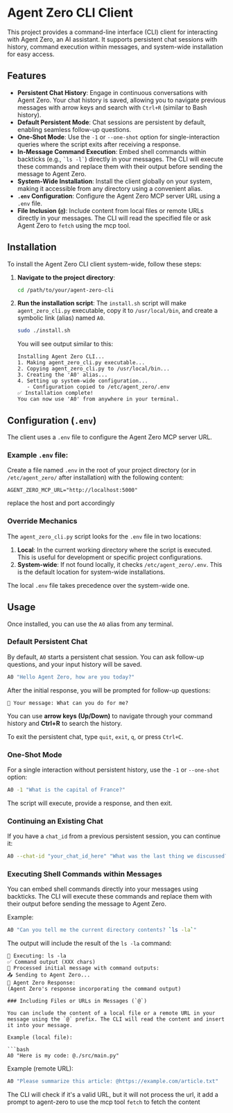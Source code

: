 # Agent Zero CLI Client

This project provides a command-line interface (CLI) client for interacting with Agent Zero, an AI assistant. It supports persistent chat sessions with history, command execution within messages, and system-wide installation for easy access.

## Features

-   **Persistent Chat History**: Engage in continuous conversations with Agent Zero. Your chat history is saved, allowing you to navigate previous messages with arrow keys and search with `Ctrl+R` (similar to Bash history).
-   **Default Persistent Mode**: Chat sessions are persistent by default, enabling seamless follow-up questions.
-   **One-Shot Mode**: Use the `-1` or `--one-shot` option for single-interaction queries where the script exits after receiving a response.
-   **In-Message Command Execution**: Embed shell commands within backticks (e.g., `` `ls -l` ``) directly in your messages. The CLI will execute these commands and replace them with their output before sending the message to Agent Zero.
-   **System-Wide Installation**: Install the client globally on your system, making it accessible from any directory using a convenient alias.
-   **`.env` Configuration**: Configure the Agent Zero MCP server URL using a `.env` file.
-   **File Inclusion (`@`)**: Include content from local files or remote URLs directly in your messages. The CLI will read the specified file or ask Agent Zero to `fetch` using the mcp tool.

## Installation

To install the Agent Zero CLI client system-wide, follow these steps:

1.  **Navigate to the project directory**:
    ```bash
    cd /path/to/your/agent-zero-cli
    ```

2.  **Run the installation script**:
    The `install.sh` script will make `agent_zero_cli.py` executable, copy it to `/usr/local/bin`, and create a symbolic link (alias) named `A0`.

    ```bash
    sudo ./install.sh
    ```

    You will see output similar to this:
    ```
    Installing Agent Zero CLI...
    1. Making agent_zero_cli.py executable...
    2. Copying agent_zero_cli.py to /usr/local/bin...
    3. Creating the 'A0' alias...
    4. Setting up system-wide configuration...
       - Configuration copied to /etc/agent_zero/.env
    ✅ Installation complete!
    You can now use 'A0' from anywhere in your terminal.
    ```

## Configuration (`.env`)

The client uses a `.env` file to configure the Agent Zero MCP server URL.

### Example `.env` file:

Create a file named `.env` in the root of your project directory (or in `/etc/agent_zero/` after installation) with the following content:

```dotenv
AGENT_ZERO_MCP_URL="http://localhost:5000"
```
replace the host and port accordingly

### Override Mechanics

The `agent_zero_cli.py` script looks for the `.env` file in two locations:

1.  **Local**: In the current working directory where the script is executed. This is useful for development or specific project configurations.
2.  **System-wide**: If not found locally, it checks `/etc/agent_zero/.env`. This is the default location for system-wide installations.

The local `.env` file takes precedence over the system-wide one.

## Usage

Once installed, you can use the `A0` alias from any terminal.

### Default Persistent Chat

By default, `A0` starts a persistent chat session. You can ask follow-up questions, and your input history will be saved.

```bash
A0 "Hello Agent Zero, how are you today?"
```

After the initial response, you will be prompted for follow-up questions:

```
💬 Your message: What can you do for me?
```

You can use **arrow keys (Up/Down)** to navigate through your command history and **Ctrl+R** to search the history.

To exit the persistent chat, type `quit`, `exit`, `q`, or press `Ctrl+C`.

### One-Shot Mode

For a single interaction without persistent history, use the `-1` or `--one-shot` option:

```bash
A0 -1 "What is the capital of France?"
```

The script will execute, provide a response, and then exit.

### Continuing an Existing Chat

If you have a `chat_id` from a previous persistent session, you can continue it:

```bash
A0 --chat-id "your_chat_id_here" "What was the last thing we discussed?"
```

### Executing Shell Commands within Messages

You can embed shell commands directly into your messages using backticks. The CLI will execute these commands and replace them with their output before sending the message to Agent Zero.

Example:

```bash
A0 "Can you tell me the current directory contents? `ls -la`"
```

The output will include the result of the `ls -la` command:

```
🔧 Executing: ls -la
✅ Command output (XXX chars)
📝 Processed initial message with command outputs:
📤 Sending to Agent Zero...
📨 Agent Zero Response:
(Agent Zero's response incorporating the command output)

### Including Files or URLs in Messages (`@`)

You can include the content of a local file or a remote URL in your message using the `@` prefix. The CLI will read the content and insert it into your message.

Example (local file):

```bash
A0 "Here is my code: @./src/main.py"
```

Example (remote URL):

```bash
A0 "Please summarize this article: @https://example.com/article.txt"
```

The CLI will check if it's a valid URL, but it will not process the url, it add a prompt to agent-zero to use the mcp tool `fetch` to fetch the content